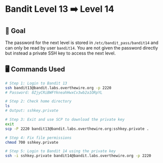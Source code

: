 # Bandit Level 13 ➡️ Level 14

## 🧠 Goal
The password for the next level is stored in `/etc/bandit_pass/bandit14` and can only be read by user `bandit14`. You are not given the password directly but instead a private SSH key to access the next level.

## 🖥️ Commands Used
```bash
# Step 1: Login to Bandit 13
ssh bandit13@bandit.labs.overthewire.org -p 2220
# Password: 8ZjyCRiBWFYkneahHwxCv3wb2a1ORpYL

# Step 2: Check home directory
ls
# Output: sshkey.private

# Step 3: Exit and use SCP to download the private key
exit
scp -P 2220 bandit13@bandit.labs.overthewire.org:sshkey.private .

# Step 4: Fix file permissions
chmod 700 sshkey.private

# Step 5: Login to Bandit 14 using the private key
ssh -i sshkey.private bandit14@bandit.labs.overthewire.org -p 2220
